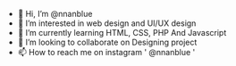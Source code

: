 - 👋 Hi, I’m @nnanblue
- 👀 I’m interested in web design and UI/UX design
- 🌱 I’m currently learning  HTML, CSS, PHP And Javascript
- 💞️ I’m looking to collaborate on Designing project
- 📫 How to reach me on instagram ' @nnanblue '

<!---
nnanblue/nnanblue is a ✨ special ✨ repository because its `README.md` (this file) appears on your GitHub profile.
You can click the Preview link to take a look at your changes.
--->
